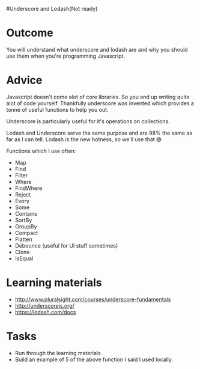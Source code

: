 #Underscore and Lodash(Not ready)

# Outcome

You will understand what underscore and lodash are and why you should use them when you're programming Javascript.

# Advice

Javascript doesn't come alot of core libraries. So you end up writing quite alot of code yourself. Thankfully underscore was invented which provides a tonne of useful functions to help you out.

Underscore is particularly useful for it's operations on collections.

Lodash and Underscore serve the same purpose and are 98% the same as far as I can tell. Lodash is the new hotness, so we'll use that :smile:

Functions which I use often:

* Map
* Find
* Filter
* Where
* FindWhere
* Reject
* Every
* Some
* Contains
* SortBy
* GroupBy
* Compact
* Flatten
* Debounce (useful for UI stuff sometimes)
* Clone
* IsEqual


# Learning materials

* http://www.pluralsight.com/courses/underscore-fundamentals
* http://underscorejs.org/
* https://lodash.com/docs

# Tasks

* Run through the learning materials
* Build an example of 5 of the above function I said I used locally.

